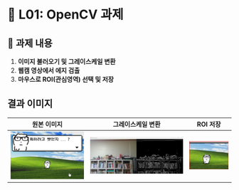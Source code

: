 # 📌 L01: OpenCV 과제 

## 📝 과제 내용
1. **이미지 불러오기 및 그레이스케일 변환**
2. **웹캠 영상에서 에지 검출**
3. **마우스로 ROI(관심영역) 선택 및 저장**

## 결과 이미지
| 원본 이미지 | 그레이스케일 변환 | ROI 저장 |
|-------------|----------------|---------|
| ![원본](L01/img/mong.jpg) | ![Grayscale](L01/output/gray.jpg) | ![ROI](L01/output/ROI.jpg) |

